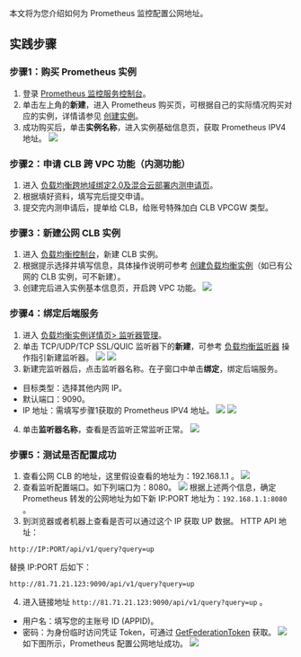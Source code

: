 
本文将为您介绍如何为 Prometheus 监控配置公网地址。

## 实践步骤

### 步骤1：购买 Prometheus 实例

1. 登录 [Prometheus 监控服务控制台](https://console.cloud.tencent.com/monitor/prometheus)。
2. 单击左上角的**新建**，进入 Prometheus 购买页，可根据自己的实际情况购买对应的实例，详情请参见 [创建实例](https://cloud.tencent.com/document/product/1416/55982)。
3. 成功购买后，单击**实例名称**，进入实例基础信息页，获取 Prometheus IPV4 地址。
![](https://qcloudimg.tencent-cloud.cn/raw/1726226e2764f8e6beaa0f5a6c7d08dd.png)  


### 步骤2：申请 CLB 跨 VPC 功能（内测功能）
1. 进入 [负载均衡跨地域绑定2.0及混合云部署内测申请页](https://cloud.tencent.com/apply/p/y72ehzwbwzk)。
2. 根据填好资料，填写完后提交申请。
3. 提交完内测申请后，提单给 CLB，给账号特殊加白 CLB VPCGW 类型。


### 步骤3：新建公网 CLB 实例

1. 进入 [负载均衡控制台](https://console.cloud.tencent.com/clb/instance?rid=1)，新建 CLB 实例。
2. 根据提示选择并填写信息，具体操作说明可参考 [创建负载均衡实例](https://cloud.tencent.com/document/product/214/6149)（如已有公网的 CLB 实例，可不新建）。
3. 创建完后进入实例基本信息页，开启跨 VPC 功能。
![](https://qcloudimg.tencent-cloud.cn/raw/7289e37feb0fff32491b2314044d7114.png)


### 步骤4：绑定后端服务

1. 进入 [负载均衡实例详情页> 监听器管理](https://console.cloud.tencent.com/clb/detail?rid=1&id=lb-8kehv70k&tab=listener)。
2. 单击 TCP/UDP/TCP SSL/QUIC 监听器下的**新建**，可参考 [负载均衡监听器](https://cloud.tencent.com/document/product/214/6096) 操作指引新建监听器。
![](https://qcloudimg.tencent-cloud.cn/raw/c8a9ed5f3f51771bb259117f6c9b6221.png)
![](https://qcloudimg.tencent-cloud.cn/raw/ecaa41e8f931068db128783e40f51432.png)
3. 新建完监听器后，点击监听器名称。在子窗口中单击**绑定**，绑定后端服务。
 - 目标类型：选择其他内网 IP。
 - 默认端口：9090。
 - IP 地址：需填写步骤1获取的 Prometheus IPV4 地址。
![](https://qcloudimg.tencent-cloud.cn/raw/0f93ab155d3acabc8a0bbd2884a0055a.png)
![](https://qcloudimg.tencent-cloud.cn/raw/b9a3b7f29fa0455ae06083740cd7b397.png)
4. 单击**监听器名称**，查看是否监听正常监听正常。
![](https://qcloudimg.tencent-cloud.cn/raw/dc927c67c4c98d4f0251e7a12f47f6ec.png)


### 步骤5：测试是否配置成功

1. 查看公网 CLB 的地址，这里假设查看的地址为：192.168.1.1 。
![](https://qcloudimg.tencent-cloud.cn/raw/0c4d3286a3d4aac7343b0ef2276e62b9.png)
2. 查看监听配置端口。如下列端口为：8080。
![](https://qcloudimg.tencent-cloud.cn/raw/d1602a1bbba3a0e950d083e019b9d6bb.png)
根据上述两个信息，确定 Prometheus 转发的公网地址为如下新 IP:PORT 地址为：`192.168.1.1:8080` 。
3. 到浏览器或者机器上查看是否可以通过这个 IP 获取 UP 数据。
HTTP API 地址：
```
http://IP:PORT/api/v1/query?query=up
```
替换 IP:PORT  后如下：
```
http://81.71.21.123:9090/api/v1/query?query=up
```
4. 进入链接地址  `http://81.71.21.123:9090/api/v1/query?query=up` 。
 - 用户名：填写您的主账号 ID (APPID)。 
 - 密码：为身份临时访问凭证 Token，可通过 [GetFederationToken](https://cloud.tencent.com/document/product/1312/48195) 获取。
![](https://qcloudimg.tencent-cloud.cn/raw/d9a84c7fe94a880e0f8a4b1d9d428356.png)
如下图所示，Prometheus 配置公网地址成功。
![](https://qcloudimg.tencent-cloud.cn/raw/59d032eaf3593d9ab9c421d3d68ad73d.png)
